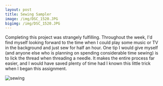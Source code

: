 ```yaml
---
layout: post
title: Sewing Sampler
image: /img/DSC_1520.JPG
bigimg: /img/DSC_1520.JPG
---
```

 
Completing this project was strangely fulfilling. Throughout the week, I'd find myself looking forward to the time when I could play some music or TV in the background and just sew for half an hour. One tip I would give myself (and anyone else who is planning on spending considerable time sewing) is to lick the thread when threading a needle. It makes the entire process far easier, and I would have saved plenty of time had I known this little trick when I began this assignment. 

![sewing](https://github.com/sebjob/sebjob.github.io/blob/master/img/DSC_1521.JPG)
